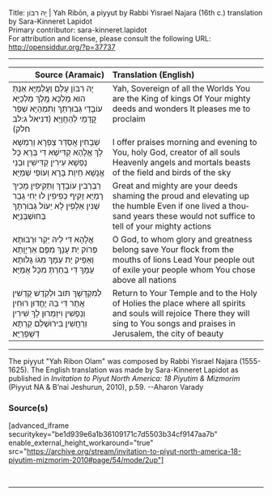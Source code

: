 <html>
<head></head>
<body>
Title: יָהּ רִבּוֹן | Yah Ribōn, a piyyut by Rabbi Yisrael Najara (16th c.) translation by Sara-Kinneret Lapidot<br />
Primary contributor: sara-kinneret.lapidot<br />
For attribution and license, please consult the following URL: <a href="http://opensiddur.org/?p=37737">http://opensiddur.org/?p=37737</a>
<p />
<hr />

<table style="margin-left: auto;margin-right: auto;" class="draggable">
<thead><tr><th id="x" style="text-align: right;">Source (Aramaic)</th><th style="text-align: left;">Translation (English)</th></tr></thead>
<tbody>
<tr><td style="vertical-align:top;">
<div class="liturgy" lang="he">
יָהּ רִבּוֹן עָלַם וְעָלְמַיָּא
אַנְתְּ הוּא מַלְכָּא מֶֽלֶךְ מַלְכַיָּא
עוֹבָדֵי גְּבוּרְתֵּךְ וְתִמְהַיָּא
שְׁפַר קֳדָמַי לְהַחֲוָיָּא׃ <span class="citation">(דניאל ג:לב חלק)</span>
</span></div></td>
 
<td style="vertical-align:top;">
<div class="english" lang="en">
Yah, Sovereign of all the Worlds
You are the King of kings
Of Your mighty deeds and wonders 
It pleases me to proclaim
</div></td></tr>


<tr><td style="vertical-align:top;">
<div class="liturgy" lang="he">
שְׁבָחִין אֲסַדֵּר צַפְרָא וְרַמְשָׁא
לָךְ אֱלָהָא קַדִּישָׁא דִּי בְּרָא כָּל נַפְשָׁא
עִירִין קַדִּישִׁין וּבְנֵי אֱנָשָׁא
חֵיוַת בָּרָא וְעוֹפֵי שְׁמַיָּא׃
</span></div></td>
 
<td style="vertical-align:top;">
<div class="english" lang="en">
I offer praises morning and evening 
to You, holy God, creator of all souls
Heavenly angels and mortals 
beasts of the field and birds of the sky
</div></td></tr>


<tr><td style="vertical-align:top;">
<div class="liturgy" lang="he">
רַבְרְבִין עוֹבָדָךְ וְתַקִּיפִין
מָכִיךְ רָמַיָּא זַקִּיף כְּפִיפִין
לוּ יְחִי גְבַר שְׁנִין אַלְפִין
לָא יֵעוֹל גְּבוּרְתָּךְ בְּחוּשְׁבְּנַיָּא׃
</span></div></td>
 
<td style="vertical-align:top;">
<div class="english" lang="en">
Great and mighty are your deeds 
shaming the proud and elevating up the humble
Even if one lived a thousand years 
these would not suffice to tell of your mighty actions
</div></td></tr>


<tr><td style="vertical-align:top;">
<div class="liturgy" lang="he">
אֱלָהָא דִּי לֵיהּ יְקַר וּרְבוּתָא
פְּרוֹק יַת עָנָךְ מִפֻּם אַרְיָוָתָא
וְאַפֵּיק יַת עַמָּךְ מִגּוֹ גָלוּתָא
עַמָּךְ דִּי בְחַרְתְּ מִכָּל אֻמַּיָּא׃
</span></div></td>
 
<td style="vertical-align:top;">
<div class="english" lang="en">
O God, to whom glory and greatness belong 
save Your flock from the mouths of lions
Lead Your people out of exile 
your people whom You chose above all nations
</div></td></tr>


<tr><td style="vertical-align:top;">
<div class="liturgy" lang="he">
לְמִקְדָּשָׁךְ תּוּב וּלְקֹֽדֶשׁ קֻדְשִׁין
אֲתַר דִּי בֵהּ יֶחֱדוּן רוּחִין וְנַפְשִׁין
וִיזַמְּרוּן לָךְ שִׁירִין וְרַחֲשִׁין
בִּירוּשְׁלֵם קַרְתָּא דְשֻׁפְרַיָּא׃
</span></div></td>
 
<td style="vertical-align:top;">
<div class="english" lang="en">
Return to Your Temple and to the Holy of Holies 
the place where all spirits and souls will rejoice
There they will sing to You songs and praises 
in Jerusalem, the city of beauty
</div></td></tr>
</tbody></table>

<hr />

The piyyut "Yah Ribon Olam" was composed by Rabbi Yisrael Najara (1555-1625). The English translation was made by Sara-Kinneret Lapidot as published in <em>Invitation to Piyut North America: 18 Piyutim & Mizmorim</em> (Piyyut NA & B’nai Jeshurun, 2010), p.59. --Aharon Varady

<h3>Source(s)</h3>

[advanced_iframe securitykey="be1d939e6a1b36109171c7d5503b34cf9147aa7b" enable_external_height_workaround="true" src="https://archive.org/stream/invitation-to-piyut-north-america-18-piyutim-mizmorim-2010#page/54/mode/2up"]

&nbsp; 

<hr />

&nbsp;

</body>
</html>